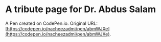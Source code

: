 # A tribute page for Dr. Abdus Salam

A Pen created on CodePen.io. Original URL: [https://codepen.io/nacheezadmi/pen/abmWJXe](https://codepen.io/nacheezadmi/pen/abmWJXe).


